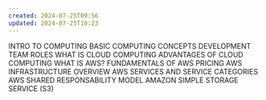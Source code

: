 ```yaml
---
created: 2024-07-25T09:56
updated: 2024-07-25T10:23
---
```

INTRO TO COMPUTING
BASIC COMPUTING CONCEPTS
DEVELOPMENT TEAM ROLES
WHAT IS CLOUD COMPUTING
ADVANTAGES OF CLOUD COMPUTING
WHAT IS AWS?
FUNDAMENTALS OF AWS PRICING
AWS INFRASTRUCTURE OVERVIEW
AWS SERVICES AND SERVICE CATEGORIES
AWS SHARED RESPONSABILITY MODEL
AMAZON SIMPLE STORAGE SERVICE (S3)